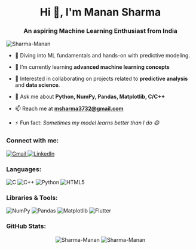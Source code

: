 <h1 align="center">Hi 👋, I'm Manan Sharma</h1>
<h3 align="center">An aspiring Machine Learning Enthusiast from India</h3>

<p align="left"> <img src="https://komarev.com/ghpvc/?username=Sharma-Manan&label=Profile%20views&color=0e75b6&style=flat" alt="Sharma-Manan" /> </p>

- 🔭 Diving into ML fundamentals and hands-on with predictive modeling.
- 🌱 I’m currently learning **advanced machine learning concepts**
- 👯 Interested in collaborating on projects related to **predictive analysis** and **data science**.
- 💬 Ask me about **Python, NumPy, Pandas, Matplotlib, C/C++**
- 📫 Reach me at **msharma3732@gmail.com**

- ⚡ Fun fact: *Sometimes my model learns better than I do 😄*

<h3 align="left">Connect with me:</h3>
<p align="left">
  <a href="mailto:msharma3732@gmail.com">
    <img src="https://img.shields.io/badge/Gmail-D14836?style=for-the-badge&logo=gmail&logoColor=white" alt="Gmail"/>
  </a>
  <a href="https://www.linkedin.com/in/manan-sharma-765685268/" target="_blank">
    <img src="https://img.shields.io/badge/LinkedIn-0077B5?style=for-the-badge&logo=linkedin&logoColor=white" alt="LinkedIn"/>
  </a>
</p>

<h3 align="left">Languages:</h3>
<p align="left">
  <img src="https://img.icons8.com/color/48/000000/c-programming.png" alt="C"/>
  <img src="https://img.icons8.com/color/48/000000/c-plus-plus-logo.png" alt="C++"/>
  <img src="https://img.icons8.com/color/48/000000/python.png" alt="Python"/>
  <img src="https://img.icons8.com/color/48/000000/html-5.png" alt="HTML5"/>
</p>

<h3 align="left">Libraries & Tools:</h3>
<p align="left">
  <img src="https://img.icons8.com/color/48/000000/numpy.png" alt="NumPy"/>
  <img src="https://img.icons8.com/color/48/000000/pandas.png" alt="Pandas"/>
  <img src="https://img.shields.io/badge/Matplotlib-3776AB?style=for-the-badge&logo=python&logoColor=white" alt="Matplotlib"/>
  <img src="https://img.icons8.com/color/48/000000/flutter.png" alt="Flutter"/>
</p>

<h3 align="left">GitHub Stats:</h3>
<p align="center">
  <img align="center" src="https://github-readme-stats.vercel.app/api?username=Sharma-Manan&show_icons=true&hide_title=true&count_private=true&hide=prs&theme=radical" alt="Sharma-Manan" />
  <img align="center" src="https://github-readme-streak-stats.demolab.com/?user=Sharma-Manan&theme=radical" alt="Sharma-Manan" />
</p>
